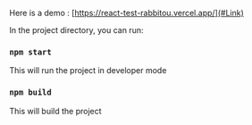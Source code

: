 Here is a demo : [https://react-test-rabbitou.vercel.app/](#Link)

In the project directory, you can run:

### `npm start`

This will run the project in developer mode

### `npm build`

This will build the project
